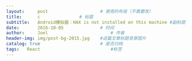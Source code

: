 ```yaml
---
layout:     post   				    # 使用的布局（不需要改）
title:      c				# 标题 
subtitle:   Android模拟器：HAX is not installed on this machine #副标题
date:       2016-10-05 				# 时间
author:     Joel 						# 作者
header-img: img/post-bg-2015.jpg 	#这篇文章标题背景图片
catalog: true 						# 是否归档
tags:	React							#标签
---
```

